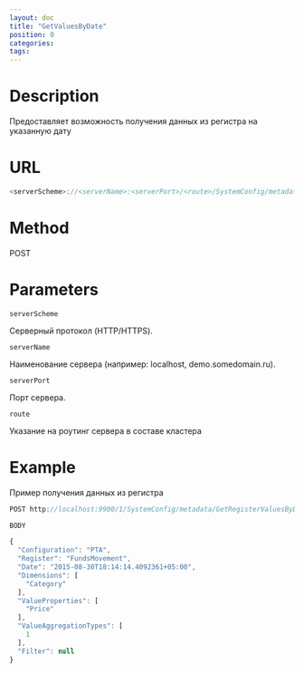 ```yaml
---
layout: doc
title: "GetValuesByDate"
position: 0
categories: 
tags:
---
```


# Description
Предоставляет возможность получения данных из регистра на указанную дату

# URL
```js
<serverScheme>://<serverName>:<serverPort>/<route>/SystemConfig/metadata/GetRegisterValuesByDate
```

# Method 

POST

# Parameters

`serverScheme`

Серверный протокол (HTTP/HTTPS).

`serverName`

Наименование сервера (например: localhost, demo.somedomain.ru).

`serverPort`

Порт сервера.

`route` 

Указание на роутинг сервера в составе кластера

# Example

Пример получения данных из регистра

```js
POST http://localhost:9900/1/SystemConfig/metadata/GetRegisterValuesByDate 

BODY

{
  "Configuration": "PTA",
  "Register": "FundsMovement",
  "Date": "2015-08-30T18:14:14.4092361+05:00",
  "Dimensions": [
    "Category"
  ],
  "ValueProperties": [
    "Price"
  ],
  "ValueAggregationTypes": [
    1
  ],
  "Filter": null
}
```
